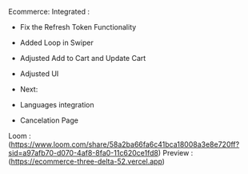 Ecommerce:
Integrated :

- Fix the Refresh Token Functionality
- Added Loop in Swiper
- Adjusted Add to Cart and Update Cart
- Adjusted UI

- Next:
- Languages integration
- Cancelation Page

Loom : (https://www.loom.com/share/58a2ba66fa6c41bca18008a3e8e720ff?sid=a97afb70-d070-4af8-8fa0-11c620ce1fd8)
Preview : (https://ecommerce-three-delta-52.vercel.app)
